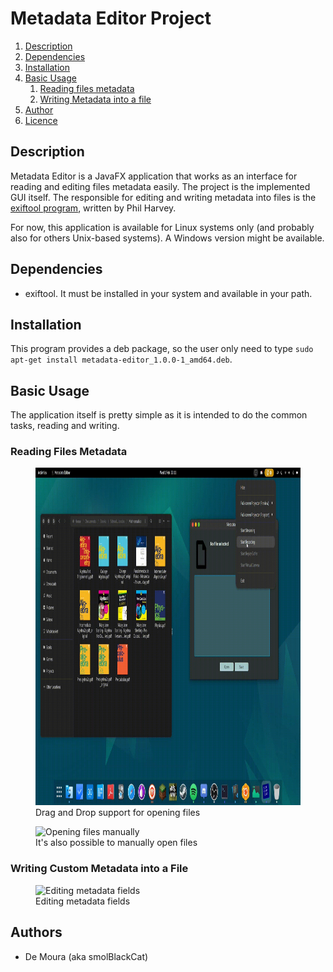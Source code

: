 # Metadata Editor Project

1. [Description](#metadata-editor)
2. [Dependencies](#dependencies)
3. [Installation](#installation)
4. [Basic Usage](#basic-usage)
    1. [Reading files metadata](#reading-files-metadata)
    2. [Writing Metadata into a file](#writing-custom-metadata-into-a-file)
5. [Author](#authors)
6. [Licence](#licence)

## Description

Metadata Editor is a JavaFX application that works as an interface for reading
and editing files metadata easily. The project is the implemented GUI itself.
The responsible for editing and writing metadata into files is the
[exiftool program][exiftool_link], written by Phil Harvey.

For now, this application is available for Linux systems only (and probably also
for others Unix-based systems). A Windows version might be available.

## Dependencies

* exiftool. It must be installed in your system and available in your path.

## Installation

This program provides a deb package, so the user only need to type
`sudo apt-get install metadata-editor_1.0.0-1_amd64.deb`.

## Basic Usage

The application itself is pretty simple as it is intended to do the common
tasks, reading and writing.

### Reading Files Metadata
<figure>
    <img src="docs/dnd_metadata_editor.gif"
    alt="DnD support on Metadata Editor" width=960 height=540>
    <figcaption>Drag and Drop support for opening files</figcaption>
</figure>

<figure>
    <img src="docs/std_metadata_editor.gif"
    alt="Opening files manually" width=960 height=540>
    <figcaption>It's also possible to manually open files</figcaption>
</figure>

### Writing Custom Metadata into a File

<figure>
    <img src="docs/editing_metadata_editor.gif"
    alt="Editing metadata fields" width=960 height=540>
    <figcaption>Editing metadata fields</figcaption>
</figure>

## Authors

* De Moura (aka smolBlackCat)

[exiftool_link]: https://github.com/exiftool/exiftool
